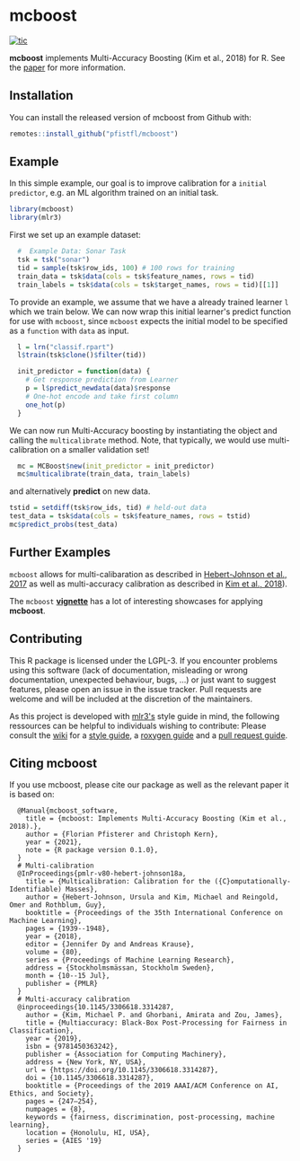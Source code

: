 # mcboost

<!-- badges: start -->
[![tic](https://github.com/pfistfl/mcboost/workflows/tic/badge.svg?branch=main)](https://github.com/pfistfl/mcboost/actions)
<!-- badges: end -->

**mcboost** implements Multi-Accuracy Boosting (Kim et al., 2018) for R.
See the [paper](https://arxiv.org/pdf/1805.12317.pdf) for more information.

## Installation

You can install the released version of mcboost from Github with:

``` r
remotes::install_github("pfistfl/mcboost")
```

## Example

In this simple example, our goal is to improve calibration
for a `initial predictor`, e.g. an ML algorithm trained on
an initial task.

``` r
library(mcboost)
library(mlr3)
```

First we set up an example dataset:

```r
  #  Example Data: Sonar Task
  tsk = tsk("sonar")
  tid = sample(tsk$row_ids, 100) # 100 rows for training
  train_data = tsk$data(cols = tsk$feature_names, rows = tid)
  train_labels = tsk$data(cols = tsk$target_names, rows = tid)[[1]]
```

To provide an example, we assume that we have a already trained learner `l` which we train below.
We can now wrap this initial learner's predict function for use with `mcboost`, since `mcboost` expects the initial model to be specified as a `function` with `data` as input.

```r
  l = lrn("classif.rpart")
  l$train(tsk$clone()$filter(tid))

  init_predictor = function(data) {
    # Get response prediction from Learner
    p = l$predict_newdata(data)$response
    # One-hot encode and take first column
    one_hot(p)
  }
```


We can now run Multi-Accuracy boosting by instantiating the object and calling the `multicalibrate` method.
Note, that typically, we would use multi-calibration on a smaller validation set!

```r
  mc = MCBoost$new(init_predictor = init_predictor)
  mc$multicalibrate(train_data, train_labels)
```

and alternatively **predict** on new data.

```r
tstid = setdiff(tsk$row_ids, tid) # held-out data
test_data = tsk$data(cols = tsk$feature_names, rows = tstid)
mc$predict_probs(test_data)
```


## Further Examples

`mcboost` allows for multi-calibaration as described in [Hebert-Johnson et al., 2017](http://proceedings.mlr.press/v80/hebert-johnson18a) as well as multi-accuracy calibration as described in [Kim et al., 2018](https://arxiv.org/pdf/1805.12317.pdf)).

The `mcboost` [**vignette**](https://pfistfl.github.io/mcboost/articles/mcboost_basics_extensions.html) has a lot of interesting showcases for applying **mcboost**.


## Contributing

This R package is licensed under the LGPL-3.
If you encounter problems using this software (lack of documentation, misleading or wrong documentation, unexpected behaviour, bugs, …) or just want to suggest features, please open an issue in the issue tracker.
Pull requests are welcome and will be included at the discretion of the maintainers.

As this project is developed with [mlr3's](https://github.com/mlr-org/mlr3/) style guide in mind, the following ressources can be helpful
to individuals wishing to contribute: Please consult the [wiki](https://github.com/mlr-org/mlr3/wiki/) for a [style guide](https://github.com/mlr-org/mlr3/wiki/Style-Guide), a [roxygen guide](https://github.com/mlr-org/mlr3/wiki/Roxygen-Guide) and a [pull request guide](https://github.com/mlr-org/mlr3/wiki/PR-Guidelines).

## Citing mcboost

If you use mcboost, please cite our package as well as the relevant paper it is based on:

```
  @Manual{mcboost_software,
    title = {mcboost: Implements Multi-Accuracy Boosting (Kim et al., 2018).},
    author = {Florian Pfisterer and Christoph Kern},
    year = {2021},
    note = {R package version 0.1.0},
  }
  # Multi-calibration
  @InProceedings{pmlr-v80-hebert-johnson18a,
    title = {Multicalibration: Calibration for the ({C}omputationally-Identifiable) Masses},
    author = {Hebert-Johnson, Ursula and Kim, Michael and Reingold, Omer and Rothblum, Guy},
    booktitle = {Proceedings of the 35th International Conference on Machine Learning},
    pages = {1939--1948},
    year = {2018},
    editor = {Jennifer Dy and Andreas Krause},
    volume = {80},
    series = {Proceedings of Machine Learning Research},
    address = {Stockholmsmässan, Stockholm Sweden},
    month = {10--15 Jul},
    publisher = {PMLR}
  }
  # Multi-accuracy calibration
  @inproceedings{10.1145/3306618.3314287,
    author = {Kim, Michael P. and Ghorbani, Amirata and Zou, James},
    title = {Multiaccuracy: Black-Box Post-Processing for Fairness in Classification},
    year = {2019},
    isbn = {9781450363242},
    publisher = {Association for Computing Machinery},
    address = {New York, NY, USA},
    url = {https://doi.org/10.1145/3306618.3314287},
    doi = {10.1145/3306618.3314287},
    booktitle = {Proceedings of the 2019 AAAI/ACM Conference on AI, Ethics, and Society},
    pages = {247–254},
    numpages = {8},
    keywords = {fairness, discrimination, post-processing, machine learning},
    location = {Honolulu, HI, USA},
    series = {AIES '19}
  }

```